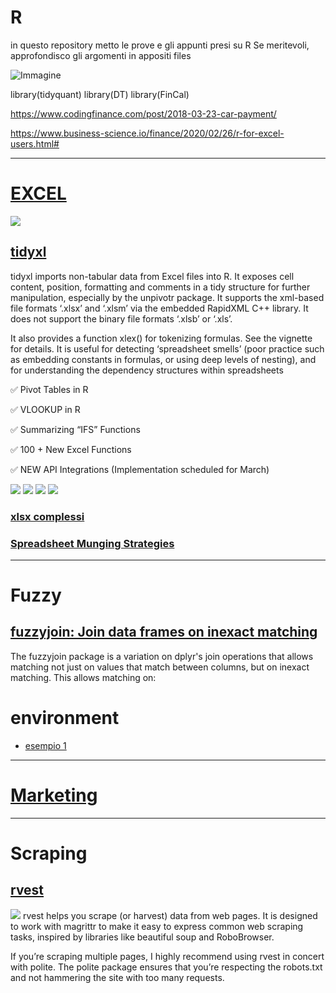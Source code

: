 # R
in questo repository metto le prove e gli appunti presi su R
Se meritevoli, approfondisco gli argomenti in appositi files

![Immagine](https://technosoups.com/wp-content/uploads/2021/03/R-programming-language.jpg)


library(tidyquant)
library(DT)
library(FinCal) 


https://www.codingfinance.com/post/2018-03-23-car-payment/

https://www.business-science.io/finance/2020/02/26/r-for-excel-users.html#


----------------------------------------------------------------------------------------------------------------------------

# [EXCEL](https://www.business-science.io/finance/2020/02/26/r-for-excel-users.html)
![](https://www.business-science.io/assets/2020-02-26-r-for-excel/r-for-excel-users.jpg)

## [tidyxl](https://nacnudus.github.io/tidyxl/)
tidyxl imports non-tabular data from Excel files into R. It exposes cell content, position, formatting and comments in a tidy structure for further manipulation, especially by the unpivotr package. It supports the xml-based file formats ‘.xlsx’ and ‘.xlsm’ via the embedded RapidXML C++ library. It does not support the binary file formats ‘.xlsb’ or ‘.xls’.

It also provides a function xlex() for tokenizing formulas. See the vignette for details. It is useful for detecting ‘spreadsheet smells’ (poor practice such as embedding constants in formulas, or using deep levels of nesting), and for understanding the dependency structures within spreadsheets


✅ Pivot Tables in R

✅ VLOOKUP in R

✅ Summarizing “IFS” Functions

✅ 100 + New Excel Functions

✅ NEW API Integrations (Implementation scheduled for March)

![](https://www.business-science.io/assets/2020-02-26-r-for-excel/excel_pivot_process.jpg)
![](https://www.business-science.io/assets/2020-02-26-r-for-excel/excel_vlookup_process.jpg)
![](https://www.business-science.io/assets/2020-02-26-r-for-excel/excel_sumifs.jpg)
![](https://www.business-science.io/assets/2020-02-26-r-for-excel/excel_function_integrations.jpg)
![]()
![]()
![]()






### [xlsx complessi](https://github.com/nacnudus/ukfarm)

### [Spreadsheet Munging Strategies](https://nacnudus.github.io/spreadsheet-munging-strategies/)

----------------------------------------------------------------------------------------------------------------------------

# Fuzzy

## [fuzzyjoin: Join data frames on inexact matching](https://github.com/dgrtwo/fuzzyjoin)  
The fuzzyjoin package is a variation on dplyr's join operations that allows matching not just on values that match between columns, but on inexact matching. This allows matching on:

# environment

* [esempio 1](https://www.business-science.io/finance/2020/02/21/tidy-discounted-cash-flow.html)


----------------------------------------------------------------------------------------------------------------------------

# [Marketing](https://github.com/paolovolterra/R/blob/main/marketing.md#new-cheat-sheet---customer-segmentation-and-clustering-workflow)


----------------------------------------------------------------------------------------------------------------------------

# Scraping

## [rvest](https://rvest.tidyverse.org/)
![](https://rvest.tidyverse.org/logo.png)
rvest helps you scrape (or harvest) data from web pages. It is designed to work with magrittr to make it easy to express common web scraping tasks, inspired by libraries like beautiful soup and RoboBrowser.

If you’re scraping multiple pages, I highly recommend using rvest in concert with polite. The polite package ensures that you’re respecting the robots.txt and not hammering the site with too many requests.
